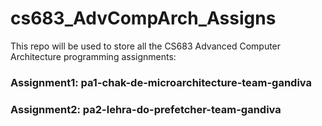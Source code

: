 # cs683_AdvCompArch_Assigns
This repo will be used to store all the CS683 Advanced Computer Architecture programming assignments:

### Assignment1: pa1-chak-de-microarchitecture-team-gandiva
### Assignment2: pa2-lehra-do-prefetcher-team-gandiva
